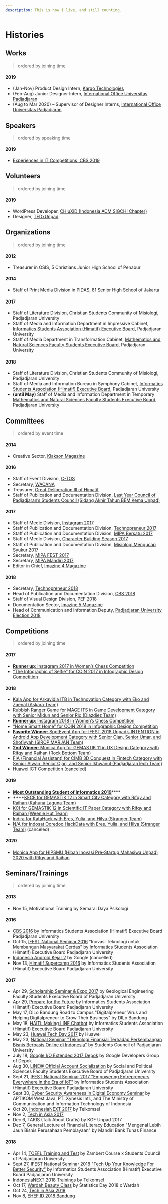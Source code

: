 ```yaml
---
description: This is how I live… and still counting.
---
```


# Histories

## **Works**

> ordered by joining time

#### 2019

* \(Jan-Nov\) Product Design Intern, [Kargo Technologies](http://kargo.tech)
* \(Feb-Aug\) Junior Designer Intern, [International Office Universitas Padjadjaran](http://international.unpad.ac.id)
* \(Aug to Mar 2020\) – Supervisor of Designer Interns, [International Office Universitas Padjadjaran](http://international.unpad.ac.id)

## **Speakers**

> ordered by speaking time

#### 2019

* [Experiences in IT Competitions, CBS 2019](../../2019/10/lets-achieve-more-shall-we.md)

## **Volunteers**

> ordered by joining time

#### 2019

* WordPress Developer, [CHIuXiD \(Indonesia ACM SIGCHI Chapter\)](https://chiuxid.org/)
* Designer, [TEDxUnpad](https://www.ted.com/tedx/events/32314)

## **Organizations**

> ordered by joining time

#### 2012

* Treasurer in OSIS, 5 Christians Junior High School of Penabur

#### 2014

* Staff of Print Media Division in [PIDAS](http://pidas81.org), 81 Senior High School of Jakarta

#### 2017

* Staff of Literature Division, Christian Students Community of Misiologi, Padjadjaran University
* Staff of Media and Information Department in Impressive Cabinet, [Informatics Students Association \(Himatif\) Executive Board](http://himatif.fmipa.unpad.ac.id), Padjadjaran University
* Staff of Media Department in Transformation Cabinet, [Mathematics and Natural Sciences Faculty Students Executive Board](http://bemkema.fmipa.unpad.ac.id), Padjadjaran University

#### 2018

* Staff of Literature Division, Christian Students Community of Misiologi, Padjadjaran University
* Staff of Media and Information Bureau in Symphony Cabinet, [Informatics Students Association \(Himatif\) Executive Board](http://himatif.fmipa.unpad.ac.id), Padjadjaran University
* **\(until May\)** Staff of Media and Information Department in Temporary [Mathematics and Natural Sciences Faculty Students Executive Board](http://bemkema.fmipa.unpad.ac.id), Padjadjaran University

## **Committees**

> ordered by event time

#### 2014

* Creative Sector, [Klakson Magazine](https://issuu.com/realicejoanne/docs/combinepdf)

#### 2016

* Staff of Event Division, [C-TOS](../../2016/10/c-tos-2016.md)
* Secretary, [WACANA](../../2016/10/wacana.md)
* Treasurer, [Great Deliberation III of Himatif](../../2016/12/great-deliberation-iii-of-himatif.md)
* Staff of Publication and Documentation Division, [Last Year Council of Padjadjaran’s Students Council \(Sidang Akhir Tahun BEM Kema Unpad\)](../../2016/12/last-year-council-of-padjadjarans-student-council-2016.md)

#### 2017

* Staff of Medic Division, [Instagram 2017](../../2017/03/instagram-2017.md)
* Staff of Publication and Documentation Division, [Technopreneur 2017](../../2017/05/technopreneur-2017.md)
* Staff of Publication and Documentation Division, [MIPA Bersatu 2017](../../2017/08/mipa-bersatu-2017.md)
* Staff of Medic Division, [Character Building Season 2017](../../2017/10/weeks-of-cbs-2017.md)
* Staff of Publication and Documentation Division, [Misiologi Mengucap Syukur 2017](../../2017/09/misiologi-mengucap-syukur-2017.md)
* Secretary, [MIPA FEST 2017](../../2017/10/mipa-fest-2017-and-inscape-2017.md)
* Secretary, [MIPA Mandiri 2017](../../2017/11/mipa-mandiri-2017.md)
* Editor in Chief, [Imazine 4 Magazine](../../2017/11/imazine-4.md)

#### 2018

* Secretary, [Technopreneur 2018](../../2018/05/technopreneur-2018.md)
* Head of Publication and Documentation Division, [CBS 2018](../../2018/10/im-sorry-cbs-2018.md)
* Staff of Visual Design Division, [PEF 2018](../../2018/11/im-sorry-too-pef-2018.md)
* Documentation Sector, [Imazine 5 Magazine](../../2018/11/imazine-5.md)
* Head of Communication and Information Deputy, [Padjadjaran University Election 2018](../../2018/12/untitled.md)

## **Competitions**

> ordered by joining time

#### 2017

* [**Runner up**: Instagram 2017 in Women’s Chess Competition](../../2017/03/last-chess-battle-of-instagram.md)
* [“The Infographic of Selfie” for COIN 2017 in Infographic Design Competition](../../2017/03/infographic-design-competition-for-coin.md)

#### 2018

* [Kala App for Arkavidia ITB in Technovation Category with Eko and Zaenal \(Askara Team\)](../../2017/12/see-you-later-jatinangor.md)
* [Rubbish Ranger Game for MAGE ITS in Game Development Category with Senior Midun and Senior Rio \(Diazdiez Team\)](../../2017/12/see-you-later-jatinangor.md)
* [**Runner up**: Instagram 2018 in Women’s Chess Competition](../../2018/04/bye-instagram-2018.md)
* [“Home Smart Home” for COIN 2018 in Infographic Design Competition](../../2018/04/bye-instagram-2018.md)
* [**Favorite Winner**: SpotEvent App for IFEST 2018 Unpad’s INTENTION in Android App Development Category with Senior Ojan, Senior Umar, and Shofiyyah \(SIROP MARJAN Team\)](../../2018/09/its-not-the-end-of-spotevent.md)
* [**2nd Winner**: Monica App for GEMASTIK 11 in UX Design Category with Rifqy and Raihan \(Rock Bottom Team\)](../../2018/11/gemastik-11.md)
* [FIA \(Financial Assistant\) for CIMB 3D Conquest in Fintech Category with Senior Alwan, Senior Ojan, and Senior Ikhwanul \(PadjadjaranTech Team\)](../../2018/11/cimb-3d-conquest.md)
* Huawei ICT Competition \(canceled\)

#### 2019

* [**Most Outstanding Student of Informatics 2019**](../../2019/02/the-most-outstanding-student-goes-wrong.md)\*\*\*\*
* \*\*\*\*[KECE for GEMASTIK 12 in Smart City Category with Rifqy and Raihan \(Kahuna Laguna Team\)](../../2019/10/totally-done-with-gemastik.md)
* [KCI for GEMASTIK 12 in Scientific IT Paper Category with Rifqy and Raihan \(Weenie Hut Team\)](../../2019/10/totally-done-with-gemastik.md)
* [Indira for KataHack with Eres, Yulia, and Hilya \(Stranger Team\)](../../2019/10/strange-team-for-katahack.md)
* [N/A for Indosat Ooredoo HackData with Eres, Yulia, and Hilya \(Stranger Team\)](../../2019/11/strangers-strike-again.md) \(canceled\)

#### 2020

* [Monica App for HIPSMU \(Hibah Inovasi Pre-Startup Mahasiwa Unpad\) 2020 with Rifqy and Raihan](../../2020/january-june-2020/another-gambling-on-hipsmu-2020.md)

## **Seminars/Trainings**

> ordered by joining time

#### 2013

* Nov 15, Motivational Training by Semarai Daya Psikologi

#### 2016

* [CBS 2016](../../2016/10/the-sacred-day.md) by Informatics Students Association \(Himatif\) Executive Board Padjadjaran University
* Oct 15, [IFEST National Seminar 2016](../../2016/10/ifest-national-seminar-2016.md) "Inovasi Teknologi untuk Membangun Masyarakat Cerdas" by Informatics Students Association \(Himatif\) Executive Board Padjadjaran University
* [Indonesia Android Kejar 2](../../2016/11/indonesia-android-kejar-2.md) by Google \(cancelled\)
* Nov 13, [Himatif Supercamp 2016](../../2016/11/himatif-supercamp-2016.md) by Informatics Students Association \(Himatif\) Executive Board Padjadjaran University

#### 2017

* Apr 29, [Scholarship Seminar & Expo 2017](../../2017/04/scholarship-seminar-and-prepare-for-future.md) by Geological Engineering Faculty Students Executive Board of Padjadjaran University
* Apr 29, [Prepare for the Future](../../2017/04/scholarship-seminar-and-prepare-for-future.md) by Informatics Students Association \(Himatif\) Executive Board Padjadjaran University
* May 17, DILo Bandung Road to Campus "Digitalpreneur Virus and Helping Digitalpreneur to Grow Their Business" by DILo Bandung
* May 18, [HAITI: Making LINE Chatbot](../../2017/05/haiti-making-line-chatbot.md) by Informatics Students Association \(Himatif\) Executive Board Padjadjaran University
* May 23, [Huawei Tech Day 2017](../../2017/05/no-classes-because-seminars.md) by Huawei
* May 23, [National Seminar "Teknologi Finansial Terhadap Perkembangan Bisnis Berbasis Online di Indonesia"](../../2017/05/no-classes-because-seminars.md) by Students Council of Padjadjaran University
* July 18, [Google I/O Extended 2017 Depok](../../2017/07/google-i-o-extended-2017-depok.md) by Google Developers Group of Depok
* Aug 30, [LINE@ Official Account Socialization](../../2017/08/line-official-account-socialization.md) by Social and Political Sciences Faculty Students Executive Board of Padjadjaran University
* Sept 21, [IFEST National Seminar 2017 "Empowering Entrepreneurs Everywhere in the Era of IoT"](../../2017/09/ifest-national-seminar-2017.md) by Informatics Students Association \(Himatif\) Executive Board Padjadjaran University
* Sept 30, [Cyber Security Awareness in Digital Economy Seminar](../../2017/09/born-to-protect.md) by APTIKOM West Java, PT. Xynesis Intl., and The Ministry of Communication and Information Technology of Indonesia
* Oct 20, [IndonesiaNEXT 2017](../../2017/10/indonesianext-2017.md) by Telkomsel
* Nov 2, [Tech in Asia 2017](../../2017/11/tech-in-asia-2017.md)
* Dec 6, TAKIS \(Talk About Grafis\) by KGF Unpad 2017
* Dec 7, General Lecture of Financial Literacy Education "Mengenal Lebih Jauh Bisnis Perusahaan Pembiayaan" by Mandiri Bank Tunas Finance

#### 2018

* Apr 14, [TOEFL Training and Test](../../2018/04/my-first-toefl-preparation-and-test.md) by Zambert Course x Students Council of Padjadjaran University
* Sept 27, [IFEST National Seminar 2018 "Tech Up Your Knowledge For Better Security"](../../2018/09/its-not-the-end-of-spotevent.md) by Informatics Students Association \(Himatif\) Executive Board Padjadjaran University
* [IndonesiaNEXT 2018 Trainings](../../2018/09/all-trainings-in-indonesia-next-2018.md) by Telkomsel
* Oct 17, [Wardah Beauty Class](../../2018/10/thank-you-wardah-beauty-class.md) by Statistics Day 2018 x Wardah
* Oct 24, [Tech in Asia 2018](../../2018/10/tech-in-asia-2018.md)
* Nov 8, [EHEF.ID 2018 Bandung](../../2018/11/double-date-in-ehef.id.md)

